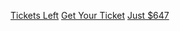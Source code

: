 <a href="#" class="ticket-purchase tickets-remaining-shell"><span class="tickets-remaining-num"></span> Tickets Left</a>
<a href="#" class="ticket-purchase">Get Your Ticket</a>
<a href="#" class="ticket-purchase sidebar-price">Just $647</a>

